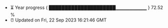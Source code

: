 - ⏳ Year progress { █████████████████████▁▁▁▁▁▁▁▁▁ } 72.52 %
- ⏰ Updated on Fri, 22 Sep 2023 16:21:46 GMT

